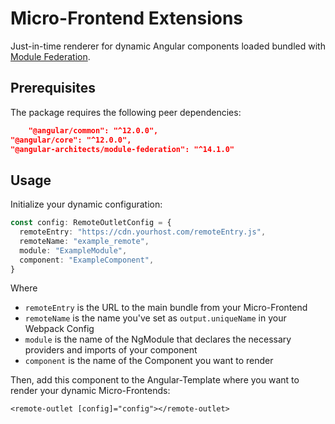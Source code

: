# Micro-Frontend Extensions
Just-in-time renderer for dynamic Angular components loaded bundled with [Module Federation](https://webpack.js.org/concepts/module-federation/).

## Prerequisites

The package requires the following peer dependencies:

```json
    "@angular/common": "^12.0.0",
"@angular/core": "^12.0.0",
"@angular-architects/module-federation": "^14.1.0"
```

## Usage

Initialize your dynamic configuration:

```ts
const config: RemoteOutletConfig = {
  remoteEntry: "https://cdn.yourhost.com/remoteEntry.js",
  remoteName: "example_remote",
  module: "ExampleModule",
  component: "ExampleComponent",
}
```

Where
* `remoteEntry` is the URL to the main bundle from your Micro-Frontend
* `remoteName` is the name you've set as `output.uniqueName` in your Webpack Config
* `module` is the name of the NgModule that declares the necessary providers and imports of your component
* `component` is the name of the Component you want to render

Then, add this component to the Angular-Template where you want to render your dynamic Micro-Frontends:

`<remote-outlet [config]="config"></remote-outlet>`
